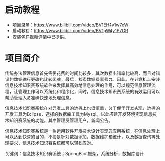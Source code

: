 # 启动教程

- 项目录屏：https://www.bilibili.com/video/BV1EH4y1w7eW
- 启动教程：https://www.bilibili.com/video/BV1pW4y1P7GR
- 安装包在视频详情中已提供。

# 项目简介
传统办法管理信息首先需要花费的时间比较多，其次数据出错率比较高，而且对错误的数据进行更改也比较困难，最后，检索数据费事费力。因此，在计算机上安装信息技术知识赛系统软件来发挥其高效地信息处理的作用，可以规范信息管理流程，让管理工作可以系统化和程序化，同时，信息技术知识赛系统的有效运用可以帮助管理人员准确快速地处理信息。

信息技术知识赛系统在对开发工具的选择上也很慎重，为了便于开发实现，选择的开发工具为Eclipse，选择的数据库工具为Mysql。以此搭建开发环境实现信息技术知识赛系统的功能。其中管理员管理用户，新闻公告。

信息技术知识赛系统是一款运用软件开发技术设计实现的应用系统，在信息处理上可以达到快速的目的，不管是针对数据添加，数据维护和统计，以及数据查询等处理要求，信息技术知识赛系统都可以轻松应对。

关键词：信息技术知识赛系统；SpringBoot框架，系统分析，数据库设计
